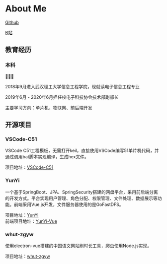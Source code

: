 # About Me

[Github](https://github.com/kcqnly)  

[B站](https://space.bilibili.com/44799291)

## 教育经历

### 本科

💪💪💪  

2018年9月进入武汉理工大学信息工程学院，现就读电子信息工程专业

2019年6月 - 2020年6月担任校电子科技协会技术部副部长

主要学习方向：单片机、物联网、前后端开发

## 开源项目

### VSCode-C51

VSCode C51工程模板，无需打开keil，直接使用VSCode编写51单片机代码，并通过调用bat脚本实现编译，生成hex文件。

项目地址：[VSCode-C51](https://github.com/kcqnly/VSCode-C51)

### YunYi

一个基于SpringBoot、JPA、SpringSecurity搭建的网盘平台，采用前后端分离的开发方式。平台实现用户管理、角色分配、权限管理、文件处理、数据展示等功能。前端采用Vue.js开发，文件服务器使用的是GoFastDFS。

项目地址：[YunYi](https://github.com/kcqnly/YunYi)  
前端项目地址：[YunYi-Vue](https://github.com/kcqnly/YunYi-Vue)

### whut-zgyw

使用electron-vue搭建的中国语文网站刷时长工具，爬虫使用Node.js实现。

项目地址：[whut-zgyw](https://github.com/kcqnly/whut-zgyw)
